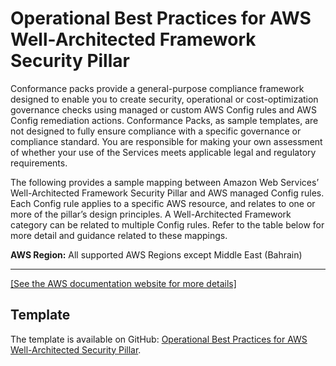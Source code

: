# Operational Best Practices for AWS Well\-Architected Framework Security Pillar<a name="operational-best-practices-for-wa-Security-Pillar"></a>

Conformance packs provide a general\-purpose compliance framework designed to enable you to create security, operational or cost\-optimization governance checks using managed or custom AWS Config rules and AWS Config remediation actions\. Conformance Packs, as sample templates, are not designed to fully ensure compliance with a specific governance or compliance standard\. You are responsible for making your own assessment of whether your use of the Services meets applicable legal and regulatory requirements\.

The following provides a sample mapping between Amazon Web Services’ Well\-Architected Framework Security Pillar and AWS managed Config rules\. Each Config rule applies to a specific AWS resource, and relates to one or more of the pillar’s design principles\. A Well\-Architected Framework category can be related to multiple Config rules\. Refer to the table below for more detail and guidance related to these mappings\.

**AWS Region:** All supported AWS Regions except Middle East \(Bahrain\)


****  
[\[See the AWS documentation website for more details\]](http://docs.aws.amazon.com/config/latest/developerguide/operational-best-practices-for-wa-Security-Pillar.html)

## Template<a name="wa-Security-Pillar-conformance-pack-sample"></a>

The template is available on GitHub: [Operational Best Practices for AWS Well\-Architected Security Pillar](https://github.com/awslabs/aws-config-rules/blob/master/aws-config-conformance-packs/Operational-Best-Practices-for-AWS-Well-Architected-Security-Pillar.yaml)\.